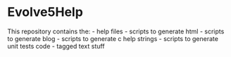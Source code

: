 # Evolve5Help
This repository contains the:
	- help files
	- scripts to generate html
	- scripts to generate blog
	- scripts to generate c help strings
	- scripts to generate unit tests code
	- tagged text stuff

